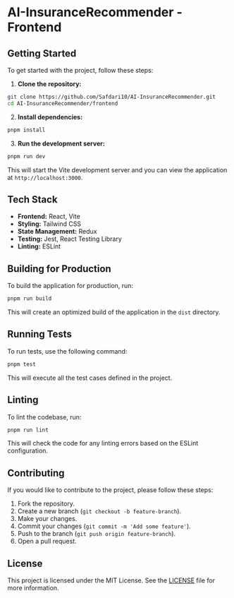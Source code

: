 # AI-InsuranceRecommender - Frontend

## Getting Started

To get started with the project, follow these steps:

1. **Clone the repository:**

```sh
git clone https://github.com/Safdari10/AI-InsuranceRecommender.git
cd AI-InsuranceRecommender/frontend
```

2. **Install dependencies:**

```sh
pnpm install
```

3. **Run the development server:**

```sh
pnpm run dev
```

This will start the Vite development server and you can view the application at `http://localhost:3000`.

## Tech Stack

- **Frontend:** React, Vite
- **Styling:** Tailwind CSS
- **State Management:** Redux
- **Testing:** Jest, React Testing Library
- **Linting:** ESLint

## Building for Production

To build the application for production, run:

```sh
pnpm run build
```

This will create an optimized build of the application in the `dist` directory.

## Running Tests

To run tests, use the following command:

```sh
pnpm test
```

This will execute all the test cases defined in the project.

## Linting

To lint the codebase, run:

```sh
pnpm run lint
```

This will check the code for any linting errors based on the ESLint configuration.

## Contributing

If you would like to contribute to the project, please follow these steps:

1. Fork the repository.
2. Create a new branch (`git checkout -b feature-branch`).
3. Make your changes.
4. Commit your changes (`git commit -m 'Add some feature'`).
5. Push to the branch (`git push origin feature-branch`).
6. Open a pull request.

## License

This project is licensed under the MIT License. See the [LICENSE](../LICENSE) file for more information.
